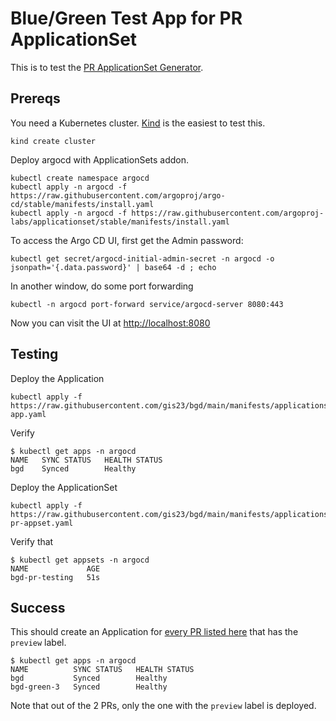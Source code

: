 # Blue/Green Test App for PR ApplicationSet

This is to test the [PR ApplicationSet Generator](https://argocd-applicationset.readthedocs.io/en/stable/Generators-Pull-Request/).

## Prereqs

You need a Kubernetes cluster. [Kind](kind.sigs.k8s.io/) is the easiest to test this.

```shell
kind create cluster
```

Deploy argocd with ApplicationSets addon.

```shell
kubectl create namespace argocd
kubectl apply -n argocd -f https://raw.githubusercontent.com/argoproj/argo-cd/stable/manifests/install.yaml
kubectl apply -n argocd -f https://raw.githubusercontent.com/argoproj-labs/applicationset/stable/manifests/install.yaml
```

To access the Argo CD UI, first get the Admin password:

```shell
kubectl get secret/argocd-initial-admin-secret -n argocd -o jsonpath='{.data.password}' | base64 -d ; echo
```

In another window, do some port forwarding

```shell
kubectl -n argocd port-forward service/argocd-server 8080:443
```

Now you can visit the UI at [http://localhost:8080](http://localhost:8080)

## Testing

Deploy the  Application

```shell
kubectl apply -f https://raw.githubusercontent.com/gis23/bgd/main/manifests/applications/bgd-app.yaml
```

Verify

```shell
$ kubectl get apps -n argocd
NAME   SYNC STATUS   HEALTH STATUS
bgd    Synced        Healthy
```

Deploy the ApplicationSet

```shell
kubectl apply -f https://raw.githubusercontent.com/gis23/bgd/main/manifests/applicationsets/bgd-pr-appset.yaml
```

Verify that

```shell
$ kubectl get appsets -n argocd
NAME             AGE
bgd-pr-testing   51s
```

## Success

This should create an Application for [every PR listed
here](https://github.com/gis23/bgd/pulls) that has the `preview`
label.

```shell
$ kubectl get apps -n argocd
NAME          SYNC STATUS   HEALTH STATUS
bgd           Synced        Healthy
bgd-green-3   Synced        Healthy
```

Note that out of the 2 PRs, only the one with the `preview` label is deployed.
